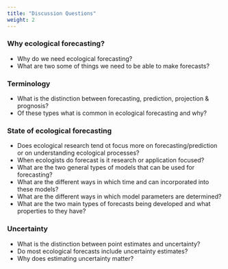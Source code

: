 ```yaml
---
title: "Discussion Questions"
weight: 2
---
```


### Why ecological forecasting?

* Why do we need ecological forecasting?
* What are two some of things we need to be able to make forecasts?

### Terminology

* What is the distinction between forecasting, prediction, projection &
  prognosis?
* Of these types what is common in ecological forecasting and why?

### State of ecological forecasting

* Does ecological research tend ot focus more on forecasting/prediction or on
  understanding ecological processes?
* When ecologists do forecast is it research or application focused?
* What are the two general types of models that can be used for forecasting?
* What are the different ways in which time and can incorporated into these models?
* What are the different ways in which model parameters are determined?
* What are the two main types of forecasts being developed and what properties to they have?

### Uncertainty

* What is the distinction between point estimates and uncertainty?
* Do most ecological forecasts include uncertainty estimates?
* Why does estimating uncertainty matter?